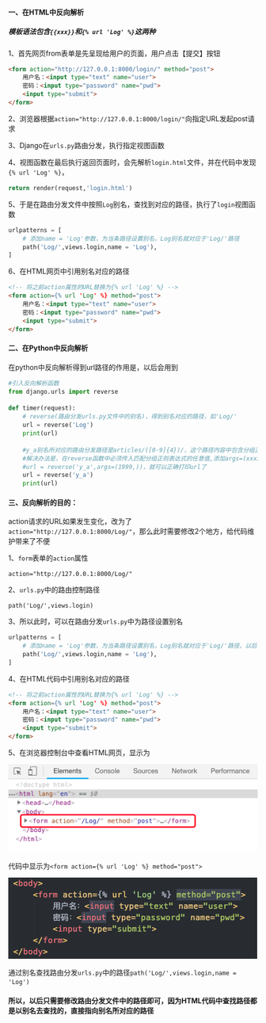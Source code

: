 #### 一、在HTML中反向解析

##### 模板语法包含`{{xxx}}`和`{% url 'Log' %}`这两种

1、首先网页from表单是先呈现给用户的页面，用户点击【提交】按钮

```html
<form action="http://127.0.0.1:8000/login/" method="post">
    用户名：<input type="text" name="user">
    密码：<input type="password" name="pwd">
    <input type="submit">
</form>
```



2、浏览器根据`action="http://127.0.0.1:8000/login/"`向指定URL发起post请求



3、Django在`urls.py`路由分发，执行指定视图函数



4、视图函数在最后执行返回页面时，会先解析`login.html`文件，并在代码中发现`{% url 'Log' %}`，

```python
return render(request,'login.html')
```



5、于是在路由分发文件中按照`Log`别名，查找到对应的路径，执行了`login`视图函数

```python
urlpatterns = [
    # 添加name = 'Log'参数，为当条路径设置别名，Log别名就对应于'Log/'路径
    path('Log/',views.login,name = 'Log'),
]
```



6、在HTML网页中引用别名对应的路径

```html
<!-- 将之前action属性的URL替换为{% url 'Log' %} -->
<form action={% url 'Log' %} method="post">
    用户名：<input type="text" name="user">
    密码：<input type="password" name="pwd">
    <input type="submit">
</form>
```



#### 二、在Python中反向解析

在python中反向解析得到url路径的作用是，以后会用到

```python
#引入反向解析函数
from django.urls import reverse

def timer(request):
    # reverse(路由分发urls.py文件中的别名)，得到别名对应的路径，如'Log/'
    url = reverse('Log')
    print(url)
    
    #y_a别名所对应的路由分发路径是articles/([0-9]{4})/，这个路径内容中包含分组正则表达式，如果此时执行timer路径，页面会报错“Reverse for 'y_a' with no arguments not found”，
    #解决办法是，在reverse函数中必须传入匹配分组正则表达式的任意值,添加args=(xxxx,)
    #url = reverse('y_a',args=(1999,))，就可以正确打印url了
    url = reverse('y_a')
    print(url)
```



#### 三、反向解析的目的：

action请求的URL如果发生变化，改为了`action="http://127.0.0.1:8000/Log/"`，那么此时需要修改2个地方，给代码维护带来了不便

1、`form`表单的`action`属性

```
action="http://127.0.0.1:8000/Log/"
```

2、`urls.py`中的路由控制路径

```
path('Log/',views.login)
```

3、所以此时，可以在路由分发`urls.py`中为路径设置别名

```python
urlpatterns = [
    # 添加name = 'Log'参数，为当条路径设置别名，Log别名就对应于'Log/'路径，以后可以将'Log/'路径修改为任何其他路径，因为'Log'别名永远对应着最新的路径
    path('Log/',views.login,name = 'Log'),
]
```

4、在HTML代码中引用别名对应的路径

```html
<!-- 将之前action属性的URL替换为{% url 'Log' %} -->
<form action={% url 'Log' %} method="post">
    用户名：<input type="text" name="user">
    密码：<input type="password" name="pwd">
    <input type="submit">
</form>
```

5、在浏览器控制台中查看HTML网页，显示为

![image-20181025210120235](./images/反向解析.png)

代码中显示为`<form action={% url 'Log' %} method="post">`

![image-20181025220307909](./images/反向解析2.png)

通过别名查找路由分发`urls.py`中的路径`path('Log/',views.login,name = 'Log')`

#### 所以，以后只需要修改路由分发文件中的路径即可，因为HTML代码中查找路径都是以别名去查找的，直接指向别名所对应的路径